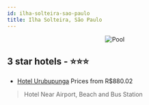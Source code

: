 ```yaml
---
id: ilha-solteira-sao-paulo
title: Ilha Solteira, São Paulo
---
```


<center><img src="https://static.hotelurbano.com/reservas/prod0/3/3056/5596abbfa59cc_piscina.jpg" alt="Pool" /></center>


##  3 star hotels - ⭐️⭐️⭐️

-    [Hotel Urubupunga](https://us.hurb.com/hotels/ilha-solteira/hotel-urubupunga-3056?cmp=18055) Prices from R$880.02
   > Hotel Near Airport, Beach and Bus Station
